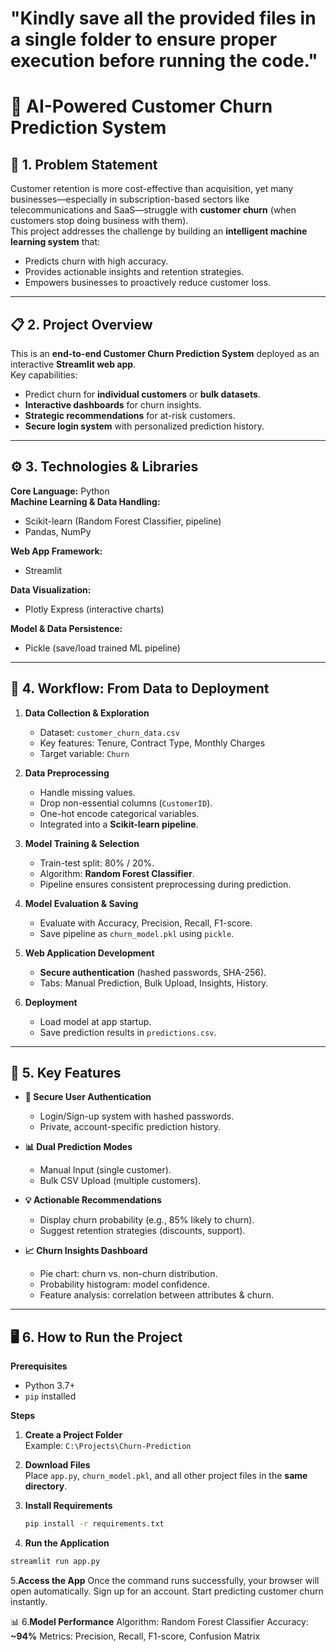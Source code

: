 # "Kindly save all the provided files in a single folder to ensure proper execution before running the code."

# 🔮 AI-Powered Customer Churn Prediction System

## 📌 1. Problem Statement
Customer retention is more cost-effective than acquisition, yet many businesses—especially in subscription-based sectors like telecommunications and SaaS—struggle with **customer churn** (when customers stop doing business with them).  
This project addresses the challenge by building an **intelligent machine learning system** that:
- Predicts churn with high accuracy.
- Provides actionable insights and retention strategies.
- Empowers businesses to proactively reduce customer loss.

---

## 📋 2. Project Overview
This is an **end-to-end Customer Churn Prediction System** deployed as an interactive **Streamlit web app**.  
Key capabilities:
- Predict churn for **individual customers** or **bulk datasets**.
- **Interactive dashboards** for churn insights.
- **Strategic recommendations** for at-risk customers.
- **Secure login system** with personalized prediction history.

---

## ⚙️ 3. Technologies & Libraries
**Core Language:** Python  
**Machine Learning & Data Handling:**  
- Scikit-learn (Random Forest Classifier, pipeline)  
- Pandas, NumPy  

**Web App Framework:**  
- Streamlit  

**Data Visualization:**  
- Plotly Express (interactive charts)  

**Model & Data Persistence:**  
- Pickle (save/load trained ML pipeline)  

---

## 🧠 4. Workflow: From Data to Deployment
1. **Data Collection & Exploration**
   - Dataset: `customer_churn_data.csv`
   - Key features: Tenure, Contract Type, Monthly Charges
   - Target variable: `Churn`

2. **Data Preprocessing**
   - Handle missing values.
   - Drop non-essential columns (`CustomerID`).
   - One-hot encode categorical variables.
   - Integrated into a **Scikit-learn pipeline**.

3. **Model Training & Selection**
   - Train-test split: 80% / 20%.
   - Algorithm: **Random Forest Classifier**.
   - Pipeline ensures consistent preprocessing during prediction.

4. **Model Evaluation & Saving**
   - Evaluate with Accuracy, Precision, Recall, F1-score.
   - Save pipeline as `churn_model.pkl` using `pickle`.

5. **Web Application Development**
   - **Secure authentication** (hashed passwords, SHA-256).
   - Tabs: Manual Prediction, Bulk Upload, Insights, History.

6. **Deployment**
   - Load model at app startup.
   - Save prediction results in `predictions.csv`.

---

## 🌟 5. Key Features
- **🔐 Secure User Authentication**
  - Login/Sign-up system with hashed passwords.
  - Private, account-specific prediction history.

- **📊 Dual Prediction Modes**
  - Manual Input (single customer).
  - Bulk CSV Upload (multiple customers).

- **💡 Actionable Recommendations**
  - Display churn probability (e.g., 85% likely to churn).
  - Suggest retention strategies (discounts, support).

- **📈 Churn Insights Dashboard**
  - Pie chart: churn vs. non-churn distribution.
  - Probability histogram: model confidence.
  - Feature analysis: correlation between attributes & churn.

---

## 🖥 6. How to Run the Project
**Prerequisites**
- Python 3.7+
- `pip` installed

**Steps**
1. **Create a Project Folder**  
   Example: `C:\Projects\Churn-Prediction`

2. **Download Files**  
   Place `app.py`, `churn_model.pkl`, and all other project files in the **same directory**.

3. **Install Requirements**
   ```bash
   pip install -r requirements.txt
4. **Run the Application**
```bash
streamlit run app.py
```
5.**Access the App**
Once the command runs successfully, your browser will open automatically.
Sign up for an account.
Start predicting customer churn instantly.

📊 6.**Model Performance**
Algorithm: Random Forest Classifier
Accuracy: **~94%**
Metrics: Precision, Recall, F1-score, Confusion Matrix




